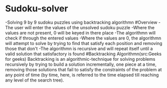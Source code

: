 # Sudoku-solver
 -Solving 9 by 9 sudoku puzzles using backtracking algorithmn
#Overview
 -The user will enter the values of the unsolved sudoku puzzle
 -Where the values are not present, 0 will be keyed in there place
 -The algorithmn will check if through the entered values
 -Where the values are 0, the algorithmn will attempt to solve by trying to find that satisfy each position and removing those that don't
 -The algorithmn is recursive and will repeat itself until a valid solution that satisfactory is found
#Backtracking Algorithmn(src:Geeks for geeks)
Backtracking is an algorithmic-technique for solving problems recursively by trying to build a solution incrementally, one piece at a time, removing those solutions that fail to satisfy the constraints of the problem at any point of time (by time, here, is referred to the time elapsed till reaching any level of the search tree).

